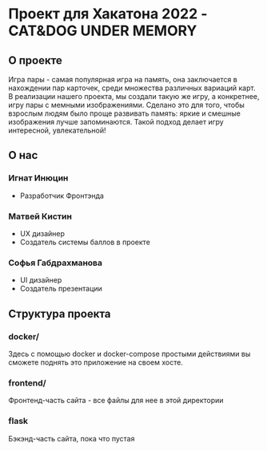 # Проект для Хакатона 2022 - CAT&DOG UNDER MEMORY
## О проекте
Игра пары - самая популярная игра на память, она заключается в нахождении пар карточек, среди множества различных вариаций карт. 
В реализации нашего проекта, мы создали такую же игру, а конкретнее, игру пары с мемными изображениями. Сделано это для того, чтобы взрослым людям было проще развивать память: яркие и смешные изображения лучше запоминаются. Такой подход делает игру интересной, увлекательной!
## О нас
### Игнат Инюцин
- Разработчик Фронтэнда
### Матвей Кистин
- UX дизайнер
- Создатель системы баллов в проекте
### Софья Габдрахманова
- UI дизайнер
- Создатель презентации
## Структура проекта
### docker/
Здесь с помощью docker и docker-compose простыми действиями вы сможете поднять это приложение на своем хосте.
### frontend/
Фронтенд-часть сайта - все файлы для нее в этой директории
### flask
Бэкэнд-часть сайта, пока что пустая
